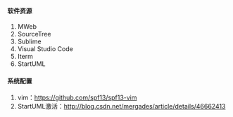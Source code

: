 #### 软件资源
1. MWeb
2. SourceTree
3. Sublime
4. Visual Studio Code
5. Iterm
6. StartUML

#### 系统配置
1. vim：https://github.com/spf13/spf13-vim
2. StartUML激活：http://blog.csdn.net/mergades/article/details/46662413

